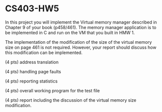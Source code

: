 # CS403-HW5
In this project you will implement the Virtual memory manager described in Chapter 9 of your book (p458/461). The memory manager application is to be implemented in C and run on the VM that you built in HMW 1.

The implementation of the modification of the size of the virtual memory size on page 461 is not required. However, your report should discuss how this modification can be implemented.

(4 pts) address translation

(4 pts) handling page faults

(4 pts) reporting statistics

(4 pts) overall working program for the test file

(4 pts) report including the discussion of the virtual memory size modification.
